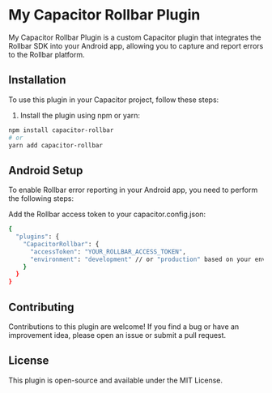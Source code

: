 # My Capacitor Rollbar Plugin

My Capacitor Rollbar Plugin is a custom Capacitor plugin that integrates the Rollbar SDK into your Android app, allowing you to capture and report errors to the Rollbar platform.

## Installation

To use this plugin in your Capacitor project, follow these steps:

1. Install the plugin using npm or yarn:

```bash
npm install capacitor-rollbar
# or
yarn add capacitor-rollbar
```

## Android Setup

To enable Rollbar error reporting in your Android app, you need to perform the following steps:

Add the Rollbar access token to your capacitor.config.json:

```bash
{
  "plugins": {
    "CapacitorRollbar": {
      "accessToken": "YOUR_ROLLBAR_ACCESS_TOKEN",
      "environment": "development" // or "production" based on your environment
    }
  }
}
```

## Contributing

Contributions to this plugin are welcome! If you find a bug or have an improvement idea, please open an issue or submit a pull request.

## License

This plugin is open-source and available under the MIT License.
